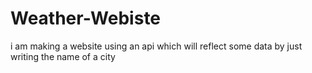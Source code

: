 # Weather-Webiste
i am making a website using an api which will reflect some data by just writing the name of a city
